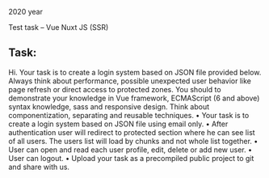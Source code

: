 2020 year

Test task – Vue Nuxt JS (SSR)

## Task:
Hi.
Your task is to create a login system based on JSON file provided below. Always think about performance, possible unexpected user behavior like page refresh or direct access to protected zones. You should to demonstrate your knowledge in Vue framework, ECMAScript (6 and above) syntax knowledge, sass and responsive design. Think about componentization, separating and reusable techniques.
• Your task is to create a login system based on JSON file using email only.
• After authentication user will redirect to protected section where he can see list of all users.
The users list will load by chunks and not whole list together.
• User can open and read each user profile, edit, delete or add new user.
• User can logout.
• Upload your task as a precompiled public project to git and share with us.

